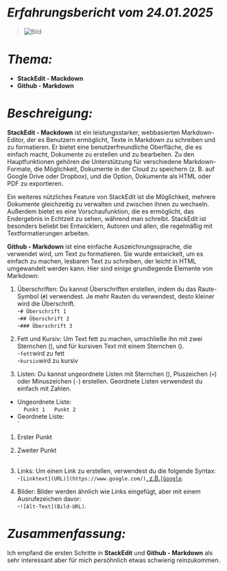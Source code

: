 # ***Erfahrungsbericht vom 24.01.2025***
>![Bild](https://www.dpg-physik.de/veroeffentlichungen/publikationen/physikkonkret/pk70_kuenstliche-intelligenz/@@images/e0c606fa-0675-4a5f-b002-17eb62803335.jpeg)
>
# ***Thema:***

- **StackEdit - Mackdown**
- **Github - Markdown** 


# ***Beschreigung:***

**StackEdit - Mackdown**  ist  ein  leistungsstarker,  webbasierten  Markdown-Editor,  der  es  Benutzern  ermöglicht,  Texte  in  Markdown  zu  schreiben  und  zu  formatieren.  Er  bietet  eine  benutzerfreundliche  Oberfläche,  die  es  einfach  macht,  Dokumente  zu  erstellen  und  zu  bearbeiten.  Zu  den  Hauptfunktionen  gehören  die  Unterstützung  für  verschiedene  Markdown-Formate,  die  Möglichkeit,  Dokumente  in  der  Cloud  zu  speichern  (z.  B.  auf  Google  Drive  oder  Dropbox),  und  die  Option,  Dokumente  als  HTML  oder  PDF  zu  exportieren.  
  
Ein  weiteres  nützliches  Feature  von  StackEdit  ist  die  Möglichkeit,  mehrere  Dokumente  gleichzeitig  zu  verwalten  und  zwischen  ihnen  zu  wechseln.  Außerdem  bietet  es  eine  Vorschaufunktion,  die  es  ermöglicht,  das  Endergebnis  in  Echtzeit  zu  sehen,  während  man  schreibt.  StackEdit  ist  besonders  beliebt  bei  Entwicklern,  Autoren  und  allen,  die  regelmäßig  mit  Textformatierungen  arbeiten.


**Github - Markdown** ist eine einfache Auszeichnungssprache, die verwendet wird, um Text zu formatieren. Sie wurde entwickelt, um es einfach zu machen, lesbaren Text zu schreiben, der leicht in HTML umgewandelt werden kann. Hier sind einige grundlegende Elemente von Markdown:  
  
1. Überschriften: Du kannst Überschriften erstellen, indem du das Raute-Symbol (`#`) verwendest. Je mehr Rauten du verwendest, desto kleiner wird die Überschrift.  
-`# Überschrift 1`  
-`## Überschrift 2`  
-`### Überschrift 3`  
  
2. Fett und Kursiv: Um Text fett zu machen, umschließe ihn mit zwei Sternchen (), und für kursiven Text mit einem Sternchen ().  
-`fett`wird zu fett  
-`kursiv`wird zu kursiv  
  
3. Listen: Du kannst ungeordnete Listen mit Sternchen (), Pluszeichen (`+`) oder Minuszeichen (`-`) erstellen. Geordnete Listen verwendest du einfach mit Zahlen.  
- Ungeordnete Liste:  
`  
Punkt 1  
Punkt 2  
`  
- Geordnete Liste:  
`  
1. Erster Punkt  
2. Zweiter Punkt  
`  
  
4. Links: Um einen Link zu erstellen, verwendest du die folgende Syntax:  
-`[Linktext](URL)](https://www.google.com/)`[, z.B.`[Google`](https://www.google.com/).  
  
5. Bilder: Bilder werden ähnlich wie Links eingefügt, aber mit einem Ausrufezeichen davor:  
-`![Alt-Text](Bild-URL)`.  
  
  


# ***Zusammenfassung:***



Ich empfand die ersten Schritte in **StackEdit** und **Github - Markdown** als sehr interessant aber für mich persöhnlich etwas schwierig reinzukommen.
